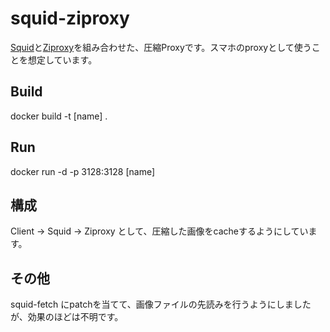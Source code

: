 squid-ziproxy
===
[Squid](http://www.squid-cache.org/ "Squid")と[Ziproxy](http://ziproxy.sourceforge.net/ "Ziproxy")を組み合わせた、圧縮Proxyです。スマホのproxyとして使うことを想定しています。

Build
-
docker build -t [name] .

Run
-
docker run -d -p 3128:3128 [name]

構成
-

Client -> Squid -> Ziproxy
として、圧縮した画像をcacheするようにしています。

その他
-
squid-fetch にpatchを当てて、画像ファイルの先読みを行うようにしましたが、効果のほどは不明です。